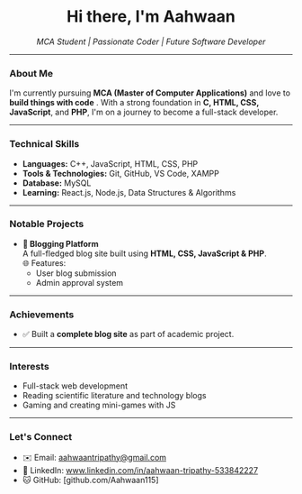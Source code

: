 <h1 align="center">Hi there, I'm Aahwaan </h1>

<p align="center">
  <em>MCA Student | Passionate Coder | Future Software Developer</em>
</p>

---

###  About Me
I'm currently pursuing **MCA (Master of Computer Applications)** and love to **build things with code** . With a strong foundation in **C, HTML, CSS, JavaScript**, and **PHP**, I'm on a journey to become a full-stack developer.

---

###  Technical Skills

- **Languages:** C++, JavaScript, HTML, CSS, PHP
- **Tools & Technologies:** Git, GitHub, VS Code, XAMPP
- **Database:** MySQL
- **Learning:** React.js, Node.js, Data Structures & Algorithms

---

###  Notable Projects

- **📝 Blogging Platform**  
  A full-fledged blog site built using **HTML, CSS, JavaScript & PHP**.  
  🌐 Features:
  - User blog submission
  - Admin approval system
  
---

###  Achievements

- ✅ Built a **complete blog site** as part of academic project. 

---

###  Interests

- Full-stack web development
- Reading scientific literature and technology blogs
- Gaming and creating mini-games with JS

---

###  Let's Connect

- ✉️ Email: aahwaantripathy@gmail.com
- 💼 LinkedIn: www.linkedin.com/in/aahwaan-tripathy-533842227
- 🐱 GitHub: [github.com/Aahwaan115]


